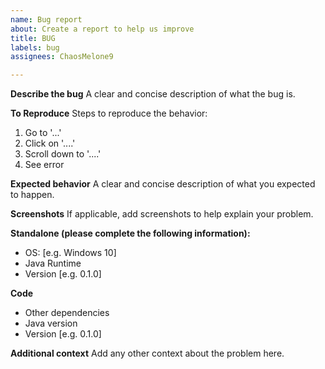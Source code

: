 ```yaml
---
name: Bug report
about: Create a report to help us improve
title: BUG
labels: bug
assignees: ChaosMelone9

---
```


**Describe the bug**
A clear and concise description of what the bug is.

**To Reproduce**
Steps to reproduce the behavior:
1. Go to '...'
2. Click on '....'
3. Scroll down to '....'
4. See error

**Expected behavior**
A clear and concise description of what you expected to happen.

**Screenshots**
If applicable, add screenshots to help explain your problem.

**Standalone (please complete the following information):**
 - OS: [e.g. Windows 10]
 - Java Runtime
 - Version [e.g. 0.1.0]

**Code**
- Other dependencies
- Java version
- Version [e.g. 0.1.0]

**Additional context**
Add any other context about the problem here.

